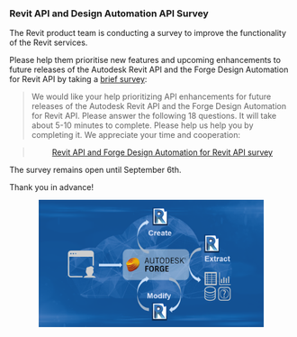 <head>
<meta http-equiv="Content-Type" content="text/html; charset=utf-8">
<link rel="stylesheet" type="text/css" href="bc.css">
<script src="https://cdn.rawgit.com/google/code-prettify/master/loader/run_prettify.js" type="text/javascript"></script>
</head>

<!---


twitter:

Revit API and Design Automation API Survey for the #RevitAPI @AutodeskForge @AutodeskRevit #bim #DynamoBim #ForgeDevCon http://bit.ly/rvtapisurvey

The Revit product team is conducting a survey to improve the functionality of the Revit services.
Please help them prioritise new features and upcoming enhancements to future releases of the Autodesk Revit API and the Forge Design Automation for Revit API by taking a brief survey...

linkedin:

Revit API and Design Automation API Survey for the #RevitAPI 

http://bit.ly/rvtapisurvey

The Revit product team is conducting a survey to improve the functionality of the Revit services.
Please help them prioritise new features and upcoming enhancements to future releases of the Autodesk Revit API and the Forge Design Automation for Revit API by taking a brief survey...

#bim #DynamoBim #ForgeDevCon #Revit #API #IFC #SDK #AI #VisualStudio #Autodesk #AEC #adsk

the [Revit API discussion forum](http://forums.autodesk.com/t5/revit-api-forum/bd-p/160) thread

<p style="font-size: 80%; font-style:italic"></p>

Dynamo Zero Touch CS#Node Element Wrapper

-->

### Revit API and Design Automation API Survey

The Revit product team is conducting a survey to improve the functionality of the Revit services.

Please help them prioritise new features and upcoming enhancements to future releases of the Autodesk Revit API and the Forge Design Automation for Revit API by taking
a [brief survey](https://autodeskfeedback.az1.qualtrics.com/jfe/form/SV_0fFVmiYvIuqDAJT):

> We would like your help prioritizing API enhancements for future releases of the Autodesk Revit API and the Forge Design Automation for Revit API. Please answer the following 18 questions. It will take about 5-10 minutes to complete. Please help us help you by completing it. We appreciate your time and cooperation:

<blockquote>
<center>
<a href="https://autodeskfeedback.az1.qualtrics.com/jfe/form/SV_0fFVmiYvIuqDAJT">Revit API and Forge Design Automation for Revit API survey</a>
</center>
</blockquote>


The survey remains open until September 6th.

Thank you in advance!


<center>
<img src="img/da4r.png" alt="Forge Design Automation for Revit API" width="400">
</center>

